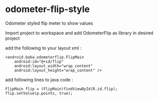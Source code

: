 odometer-flip-style
===================

Odometer styled flip meter to show values

Import project to workspace and add OdometerFlip as library in desired project

add the following to your layout xml : 

  	<android.baba.odometerflip.FlipMain
    	android:id="@+id/flip"
    	android:layout_width="wrap_content"
    	android:layout_height="wrap_content" />
  
add following lines to java code : 

	FlipMain flip = (FlipMain)findViewById(R.id.flip);
	flip.setValue(p.points, true);
